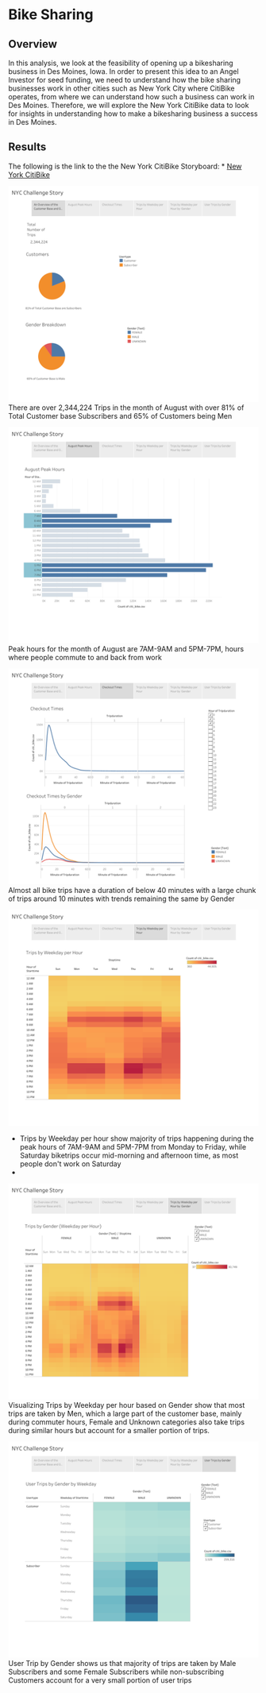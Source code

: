 # Bike Sharing

## Overview 
In this analysis, we look at the feasibility of opening up a bikesharing business in Des Moines, Iowa. In order to present this idea to an Angel Investor for seed funding, we need to understand how the bike sharing businesses work in other cities such as New York City where CitiBike operates, from where we can understand how such a business can work in Des Moines. Therefore, we will explore the New York CitiBike data to look for insights in understanding how to make a bikesharing business a success in Des Moines. 

## Results 

The following is the link to the the New York CitiBike Storyboard: * [New York CitiBike](https://public.tableau.com/app/profile/mobin.piracha/viz/NYCChallenge/NYCChallengeStory)


![This is a alt text.](/Images/Customer_Base.png)
There are over 2,344,224 Trips in the month of August with over 81% of Total Customer base Subscribers and 65% of Customers being Men

![This is a alt text.](/Images/August_Peak_Hours.png)
Peak hours for the month of August are 7AM-9AM and 5PM-7PM, hours where people commute to and back from work

![This is a alt text.](/Images/Checkout_Times.png)
Almost all bike trips have a duration of below 40 minutes with a large chunk of trips around 10 minutes with trends remaining the same by Gender

![This is a alt text.](/Images/Trips_Weekday.png)
* Trips by Weekday per hour show majority of trips happening during the peak hours of 7AM-9AM and 5PM-7PM from Monday to Friday, while Saturday biketrips occur mid-morning and afternoon time, as most people don't work on Saturday
* 
![This is a alt text.](Images/Trips_Gender.png)
Visualizing Trips by Weekday per hour based on Gender show that most trips are taken by Men, which a large part of the customer base, mainly during commuter hours, Female and Unknown categories also take trips during similar hours but account for a smaller portion of trips. 

![This is a alt text.](/Images/User_trips.png)
User Trip by Gender shows us that majority of trips are taken by Male Subscribers and some Female Subscribers while non-subscribing Customers account for a very small portion of user trips
